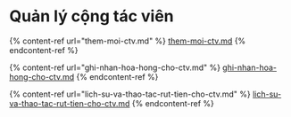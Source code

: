 # Quản lý cộng tác viên

{% content-ref url="them-moi-ctv.md" %}
[them-moi-ctv.md](them-moi-ctv.md)
{% endcontent-ref %}

{% content-ref url="ghi-nhan-hoa-hong-cho-ctv.md" %}
[ghi-nhan-hoa-hong-cho-ctv.md](ghi-nhan-hoa-hong-cho-ctv.md)
{% endcontent-ref %}

{% content-ref url="lich-su-va-thao-tac-rut-tien-cho-ctv.md" %}
[lich-su-va-thao-tac-rut-tien-cho-ctv.md](lich-su-va-thao-tac-rut-tien-cho-ctv.md)
{% endcontent-ref %}

